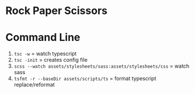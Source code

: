 [//]: # (Start README.md file)

Rock Paper Scissors
===================
<!--
This web app is very simple: it is a **rock paper scissors** game.

How To Play
-----------

### Initial Setup

1. Download this repository **[<sub>1</sub>](#1-how-to-download-repository)**
2. Locate the file you just downloaded (`RPS-Web-master.zip`) and extract it **[<sub>2</sub>](#2-how-to-extract-the-file)**
    * This step may not be necessary on some Macs, since they might extract it for you and open up the extracted folder
3. Open the `index.html` file with your web browser of choice
4. Click the `Play!` button
5. Enjoy!

### Playing

1. Open the `index.html` file with the web browser of your choice
2. Click the `Play!` button
3. Enjoy!

________

##### 1: How To Download Repository

1. Click the `Clone or Download` button
2. Select the `Download ZIP` button
3. Save it to wherever you'd like

##### 2: How To Extract The File

###### For Windows

1. Right click the `RPS-Web-master.zip` file in the `File Explorer`
2. Select `Extract All` from the context menu
3. Check the box and click `Extract`

###### For Mac

1. Double click the `RPS-Web-master.zip` file

________ -->


# Command Line

1. `tsc -w` = watch typescript
2. `tsc -init` = creates config file
3. `scss --watch assets/stylesheets/sass:assets/stylesheets/css` = watch sass
4. `tsfmt -r --baseDir assets/scripts/ts` = format typescript replace/reformat
<!-- ________


> **_Enjoy!_** -->

[//]: # "End README.md file"
